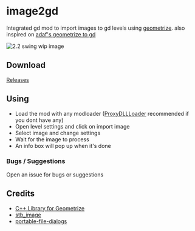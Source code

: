 # image2gd

Integrated gd mod to import images to gd levels using [geometrize](https://www.geometrize.co.uk/).
also inspired on [adaf's geometrize to gd](https://youtu.be/XD5QXuPL-fg)


![2.2 swing wip image](https://cdn.discordapp.com/attachments/651480005536383009/1116882329793744916/image.png)

## Download

[Releases](https://github.com/iAndyHD3/image2gd/releases/latest)

## Using

- Load the mod with any modloader ([ProxyDLLLoader](https://github.com/adafcaefc/ProxyDllLoader/releases/tag/v1.0) recommended if you dont have any)
- Open level settings and click on import image
- Select image and change settings
- Wait for the image to process
- An info box will pop up when it's done

### Bugs / Suggestions
Open an issue for bugs or suggestions

## Credits

- [C++ Library for Geometrize](https://github.com/Tw1ddle/geometrize-lib)
- [stb_image](https://github.com/nothings/stb/blob/master/stb_image.h)
- [portable-file-dialogs](https://github.com/samhocevar/portable-file-dialogs)
